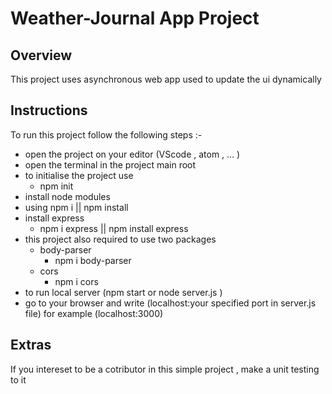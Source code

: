 # Weather-Journal App Project

## Overview

This project uses asynchronous web app used to update the ui dynamically

## Instructions

To run this project follow the following steps :-
- open the project on your editor (VScode , atom , ... )
- open the terminal in the project main root  
- to initialise the project use
  - npm init
- install node modules
- using npm i || npm install  
- install express  
  - npm i express || npm install express
- this project also required to use two packages
  - body-parser 
    - npm i body-parser
  - cors
    - npm i cors  
- to run local server (npm start or node server.js )
- go to your browser and write (localhost:your specified port in server.js file) for example (localhost:3000) 



## Extras

If you intereset to be a cotributor in this simple project , make a unit testing to it
